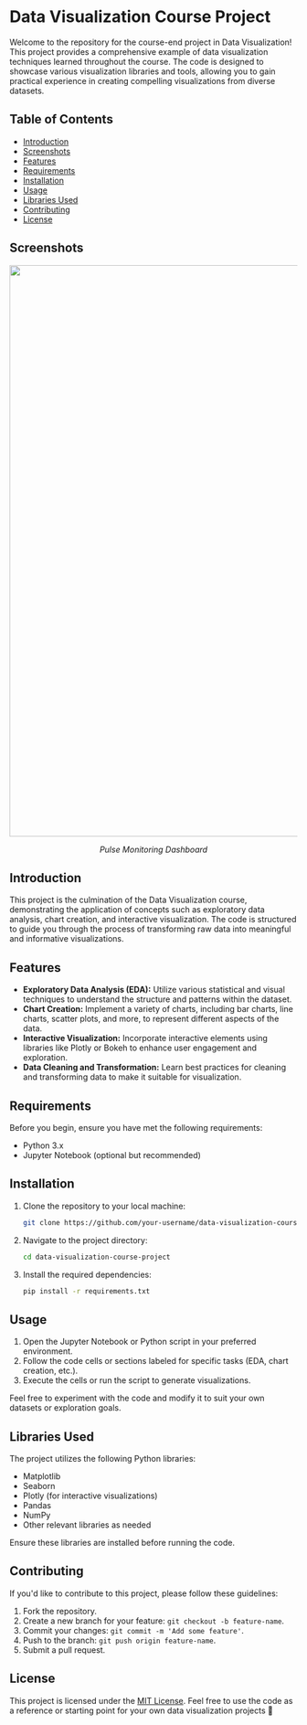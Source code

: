 # Data Visualization Course Project

Welcome to the repository for the course-end project in Data Visualization! This project provides a comprehensive example of data visualization techniques learned throughout the course. The code is designed to showcase various visualization libraries and tools, allowing you to gain practical experience in creating compelling visualizations from diverse datasets.

## Table of Contents

- [Introduction](#introduction)
- [Screenshots](#screenshots)
- [Features](#features)
- [Requirements](#requirements)
- [Installation](#installation)
- [Usage](#usage)
- [Libraries Used](#libraries-used)
- [Contributing](#contributing)
- [License](#license)

## Screenshots

<p align="center">
  <img src="images/timeseries.gif"/ width = 1000>
</p>
<p align="center"><em>Pulse Monitoring Dashboard</em></p>


## Introduction

This project is the culmination of the Data Visualization course, demonstrating the application of concepts such as exploratory data analysis, chart creation, and interactive visualization. The code is structured to guide you through the process of transforming raw data into meaningful and informative visualizations.

## Features

- **Exploratory Data Analysis (EDA):** Utilize various statistical and visual techniques to understand the structure and patterns within the dataset.
- **Chart Creation:** Implement a variety of charts, including bar charts, line charts, scatter plots, and more, to represent different aspects of the data.
- **Interactive Visualization:** Incorporate interactive elements using libraries like Plotly or Bokeh to enhance user engagement and exploration.
- **Data Cleaning and Transformation:** Learn best practices for cleaning and transforming data to make it suitable for visualization.

## Requirements

Before you begin, ensure you have met the following requirements:

- Python 3.x
- Jupyter Notebook (optional but recommended)

## Installation

1. Clone the repository to your local machine:

   ```bash
   git clone https://github.com/your-username/data-visualization-course-project.git
   ```

2. Navigate to the project directory:

   ```bash
   cd data-visualization-course-project
   ```

3. Install the required dependencies:

   ```bash
   pip install -r requirements.txt
   ```

## Usage

1. Open the Jupyter Notebook or Python script in your preferred environment.
2. Follow the code cells or sections labeled for specific tasks (EDA, chart creation, etc.).
3. Execute the cells or run the script to generate visualizations.

Feel free to experiment with the code and modify it to suit your own datasets or exploration goals.

## Libraries Used

The project utilizes the following Python libraries:

- Matplotlib
- Seaborn
- Plotly (for interactive visualizations)
- Pandas
- NumPy
- Other relevant libraries as needed

Ensure these libraries are installed before running the code.

## Contributing

If you'd like to contribute to this project, please follow these guidelines:

1. Fork the repository.
2. Create a new branch for your feature: `git checkout -b feature-name`.
3. Commit your changes: `git commit -m 'Add some feature'`.
4. Push to the branch: `git push origin feature-name`.
5. Submit a pull request.

## License

This project is licensed under the [MIT License](LICENSE). Feel free to use the code as a reference or starting point for your own data visualization projects 🚀
